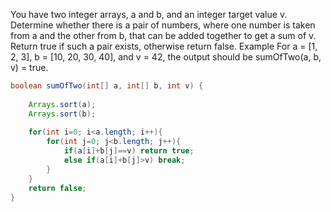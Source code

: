 You have two integer arrays, a and b, and an integer target value v. Determine whether there is a pair of numbers, where one number is taken from a and the other from b, that can be added together to get a sum of v. Return true if such a pair exists, otherwise return false.
Example
For a = [1, 2, 3], b = [10, 20, 30, 40], and v = 42, the output should be
sumOfTwo(a, b, v) = true.
```java
boolean sumOfTwo(int[] a, int[] b, int v) {
    
    Arrays.sort(a);
    Arrays.sort(b);
    
    for(int i=0; i<a.length; i++){
        for(int j=0; j<b.length; j++){
            if(a[i]+b[j]==v) return true;
            else if(a[i]+b[j]>v) break;
        }
    }    
    return false;
}
```